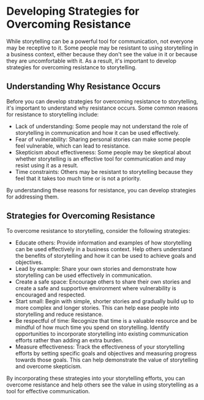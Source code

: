 Developing Strategies for Overcoming Resistance
===============================================================================================

While storytelling can be a powerful tool for communication, not everyone may be receptive to it. Some people may be resistant to using storytelling in a business context, either because they don't see the value in it or because they are uncomfortable with it. As a result, it's important to develop strategies for overcoming resistance to storytelling.

Understanding Why Resistance Occurs
-----------------------------------

Before you can develop strategies for overcoming resistance to storytelling, it's important to understand why resistance occurs. Some common reasons for resistance to storytelling include:

* Lack of understanding: Some people may not understand the role of storytelling in communication and how it can be used effectively.
* Fear of vulnerability: Sharing personal stories can make some people feel vulnerable, which can lead to resistance.
* Skepticism about effectiveness: Some people may be skeptical about whether storytelling is an effective tool for communication and may resist using it as a result.
* Time constraints: Others may be resistant to storytelling because they feel that it takes too much time or is not a priority.

By understanding these reasons for resistance, you can develop strategies for addressing them.

Strategies for Overcoming Resistance
------------------------------------

To overcome resistance to storytelling, consider the following strategies:

* Educate others: Provide information and examples of how storytelling can be used effectively in a business context. Help others understand the benefits of storytelling and how it can be used to achieve goals and objectives.
* Lead by example: Share your own stories and demonstrate how storytelling can be used effectively in communication.
* Create a safe space: Encourage others to share their own stories and create a safe and supportive environment where vulnerability is encouraged and respected.
* Start small: Begin with simple, shorter stories and gradually build up to more complex and longer stories. This can help ease people into storytelling and reduce resistance.
* Be respectful of time: Recognize that time is a valuable resource and be mindful of how much time you spend on storytelling. Identify opportunities to incorporate storytelling into existing communication efforts rather than adding an extra burden.
* Measure effectiveness: Track the effectiveness of your storytelling efforts by setting specific goals and objectives and measuring progress towards those goals. This can help demonstrate the value of storytelling and overcome skepticism.

By incorporating these strategies into your storytelling efforts, you can overcome resistance and help others see the value in using storytelling as a tool for effective communication.


